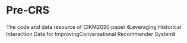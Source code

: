 # Pre-CRS
The code and data resource of CIKM2020 paper 《Leveraging Historical Interaction Data for ImprovingConversational Recommender System》
